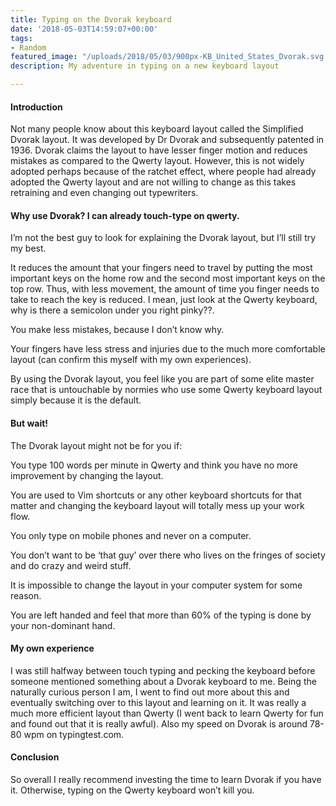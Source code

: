 ```yaml
---
title: Typing on the Dvorak keyboard
date: '2018-05-03T14:59:07+00:00'
tags:
- Random
featured_image: "/uploads/2018/05/03/900px-KB_United_States_Dvorak.svg.png"
description: My adventure in typing on a new keyboard layout

---
```

#### Introduction

Not many people know about this keyboard layout called the Simplified Dvorak layout. It was developed by Dr Dvorak and subsequently patented in 1936. Dvorak claims the layout to have lesser finger motion and reduces mistakes as compared to the Qwerty layout. However, this is not widely adopted perhaps because of the ratchet effect, where people had already adopted the Qwerty layout and are not willing to change as this takes retraining and even changing out typewriters.

#### Why use Dvorak? I can already touch-type on qwerty.

I’m not the best guy to look for explaining the Dvorak layout, but I’ll still try my best.

It reduces the amount that your fingers need to travel by putting the most important keys on the home row and the second most important keys on the top row. Thus, with less movement, the amount of time you finger needs to take to reach the key is reduced. I mean, just look at the Qwerty keyboard, why is there a semicolon under you right pinky??.

You make less mistakes, because I don’t know why.

Your fingers have less stress and injuries due to the much more comfortable layout (can confirm this myself with my own experiences).

By using the Dvorak layout, you feel like you are part of some elite master race that is untouchable by normies who use some Qwerty keyboard layout simply because it is the default.

#### But wait!

The Dvorak layout might not be for you if:

You type 100 words per minute in Qwerty and think you have no more improvement by changing the layout.

You are used to Vim shortcuts or any other keyboard shortcuts for that matter and changing the keyboard layout will totally mess up your work flow.

You only type on mobile phones and never on a computer.

You don’t want to be ‘that guy’ over there who lives on the fringes of society and do crazy and weird stuff.

It is impossible to change the layout in your computer system for some reason.

You are left handed and feel that more than 60% of the typing is done by your non-dominant hand.

#### My own experience

I was still halfway between touch typing and pecking the keyboard before someone mentioned something about a Dvorak keyboard to me. Being the naturally curious person I am, I went to find out more about this and eventually switching over to this layout and learning on it. It was really a much more efficient layout than Qwerty (I went back to learn Qwerty for fun and found out that it is really awful). Also my speed on Dvorak is around 78-80 wpm on typingtest.com.

#### Conclusion

So overall I really recommend investing the time to learn Dvorak if you have it. Otherwise, typing on the Qwerty keyboard won’t kill you.